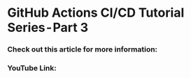 # GitHub Actions CI/CD Tutorial Series - Part 3

### Check out this article for more information:

### YouTube Link: 
